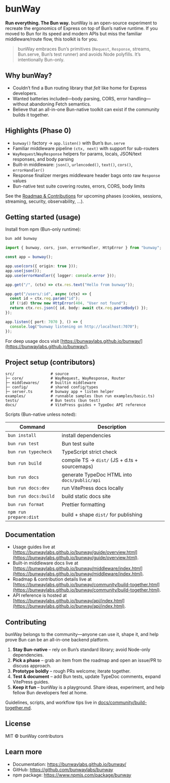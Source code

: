 # bunWay

**Run everything. The Bun way.** bunWay is an open-source experiment to recreate the ergonomics of Express on top of Bun’s native runtime. If you moved to Bun for its speed and modern APIs but miss the familiar middleware/route flow, this toolkit is for you.

> bunWay embraces Bun’s primitives (`Request`, `Response`, streams, Bun.serve, Bun’s test runner) and avoids Node polyfills. It’s intentionally Bun-only.

## Why bunWay?

- Couldn’t find a Bun routing library that _felt_ like home for Express developers.
- Wanted batteries included—body parsing, CORS, error handling—without abandoning Fetch semantics.
- Believe that an all-in-one Bun-native toolkit can exist if the community builds it together.

## Highlights (Phase 0)

- `bunway()` factory → `app.listen()` with Bun’s `Bun.serve`
- Familiar middleware pipeline `(ctx, next)` with support for sub-routers
- `WayRequest`/`WayResponse` helpers for params, locals, JSON/text responses, and body parsing
- Built-in middleware: `json()`, `urlencoded()`, `text()`, `cors()`, `errorHandler()`
- Response finalizer merges middleware header bags onto raw `Response` values
- Bun-native test suite covering routes, errors, CORS, body limits

See the [Roadmap & Contributions](https://bunwaylabs.github.io/bunway/community/build-together.html) for upcoming phases (cookies, sessions, streaming, security, observability, …).

## Getting started (usage)

Install from npm (Bun-only runtime):

```bash
bun add bunway
```

```ts
import { bunway, cors, json, errorHandler, HttpError } from "bunway";

const app = bunway();

app.use(cors({ origin: true }));
app.use(json());
app.use(errorHandler({ logger: console.error }));

app.get("/", (ctx) => ctx.res.text("Hello from bunway"));

app.get("/users/:id", async (ctx) => {
  const id = ctx.req.param("id");
  if (!id) throw new HttpError(404, "User not found");
  return ctx.res.json({ id, body: await ctx.req.parseBody() });
});

app.listen({ port: 7070 }, () => {
  console.log("bunway listening on http://localhost:7070");
});
```

For deep usage docs visit [https://bunwaylabs.github.io/bunway/](https://bunwaylabs.github.io/bunway/).

## Project setup (contributors)

```
src/                # source
├─ core/            # WayRequest, WayResponse, Router
├─ middlewares/     # builtin middleware
├─ config/          # shared config/types
├─ server.ts        # bunway app + listen helper
examples/           # runnable samples (bun run examples/basic.ts)
tests/              # Bun tests (bun test)
docs/               # VitePress guides + TypeDoc API reference
```

Scripts (Bun-native unless noted):

| Command                | Description                                   |
| ---------------------- | --------------------------------------------- |
| `bun install`          | install dependencies                          |
| `bun run test`         | Bun test suite                                |
| `bun run typecheck`    | TypeScript strict check                       |
| `bun run build`        | compile TS → `dist/` (JS + d.ts + sourcemaps) |
| `bun run docs`         | generate TypeDoc HTML into `docs/public/api`  |
| `bun run docs:dev`     | run VitePress docs locally                    |
| `bun run docs:build`   | build static docs site                        |
| `bun run format`       | Prettier formatting                           |
| `npm run prepare:dist` | build + shape `dist/` for publishing          |

## Documentation

- Usage guides live at [https://bunwaylabs.github.io/bunway/guide/overview.html](https://bunwaylabs.github.io/bunway/guide/overview.html).
- Built-in middleware docs live at [https://bunwaylabs.github.io/bunway/middleware/index.html](https://bunwaylabs.github.io/bunway/middleware/index.html).
- Roadmap & contribution details live at [https://bunwaylabs.github.io/bunway/community/build-together.html](https://bunwaylabs.github.io/bunway/community/build-together.html).
- API reference is hosted at [https://bunwaylabs.github.io/bunway/api/index.html](https://bunwaylabs.github.io/bunway/api/index.html).

## Contributing

bunWay belongs to the community—anyone can use it, shape it, and help prove Bun can be an all-in-one backend platform.

1. **Stay Bun-native** – rely on Bun’s standard library; avoid Node-only dependencies.
2. **Pick a phase** – grab an item from the roadmap and open an issue/PR to discuss approach.
3. **Prototype boldly** – rough PRs welcome; iterate together.
4. **Test & document** – add Bun tests, update TypeDoc comments, expand VitePress guides.
5. **Keep it fun** – bunWay is a playground. Share ideas, experiment, and help fellow Bun developers feel at home.

Guidelines, scripts, and workflow tips live in [docs/community/build-together.md](docs/community/build-together.md).

## License

MIT © bunWay contributors


## Learn more

- Documentation: <https://bunwaylabs.github.io/bunway/>
- GitHub: <https://github.com/bunwaylabs/bunway>
- npm package: <https://www.npmjs.com/package/bunway>
